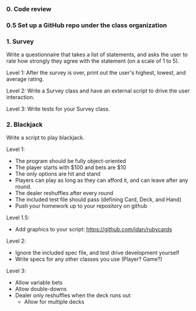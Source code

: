 ### 0. Code review

### 0.5 Set up a GitHub repo under the class organization

### 1. Survey

Write a questionnaire that takes a list of statements,
and asks the user to rate how strongly they agree with
the statement (on a scale of 1 to 5).

Level 1:
  After the survey is over, print out the user's highest,
  lowest, and average rating.

Level 2:
  Write a Survey class and have an external script to
  drive the user interaction.

Level 3:
  Write tests for your Survey class.


### 2. Blackjack

Write a script to play blackjack.

Level 1:
* The program should be fully object-oriented
* The player starts with $100 and bets are $10
* The only options are hit and stand
* Players can play as long as they can afford it, and can
  leave after any round.
* The dealer reshuffles after every round
* The included test file should pass (defining Card, Deck, and Hand)
* Push your homework up to your repository on github

Level 1.5:
* Add graphics to your script: https://github.com/jdan/rubycards

Level 2:
* Ignore the included spec file, and test drive development yourself
* Write specs for any other classes you use (Player? Game?)

Level 3:
* Allow variable bets
* Allow double-downs
* Dealer only reshuffles when the deck runs out
  * Allow for multiple decks
